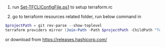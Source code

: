 1. run [Set-TFCLIConfigFile.ps1](Set-TFCLIConfigFile.ps1) to setup terraform.rc

2. go to terraform resources related folder, run below command in 
```powershell
$projectPath = git rev-parse --show-toplevel
terraform providers mirror (Join-Path -Path $projectPath -ChildPath "TerraformWorkShop\terraform.d\mirror")
```

or download from https://releases.hashicorp.com/